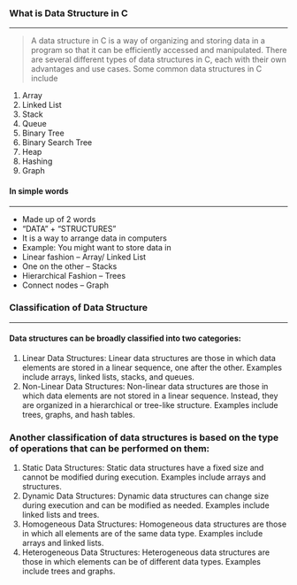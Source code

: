 ### What is Data Structure in C
---
> A data structure in C is a way of organizing and storing data in a program so that it can be efficiently accessed and manipulated. There are several different types of data structures in C, each with their own advantages and use cases. Some common data structures in C include

1) Array
2) Linked List
3) Stack 
4) Queue
5) Binary Tree
6) Binary Search Tree
7) Heap
8) Hashing 
9) Graph


#### In simple words
---
- Made up of 2 words
- “DATA” + “STRUCTURES”
- It is a way to arrange data in computers
- Example: You might want to store data in
- Linear fashion – Array/ Linked List
- One on the other – Stacks
- Hierarchical Fashion – Trees
- Connect nodes – Graph


### Classification of Data Structure
---
#### Data structures can be broadly classified into two categories:
1) Linear Data Structures: Linear data structures are those in which data elements are stored in a linear sequence, one after the other. Examples include arrays, linked lists, stacks, and queues.
2) Non-Linear Data Structures: Non-linear data structures are those in which data elements are not stored in a linear sequence. Instead, they are organized in a hierarchical or tree-like structure. Examples include trees, graphs, and hash tables.

### Another classification of data structures is based on the type of operations that can be performed on them:
1) Static Data Structures: Static data structures have a fixed size and cannot be modified during execution. Examples include arrays and structures.
2) Dynamic Data Structures: Dynamic data structures can change size during execution and can be modified as needed. Examples include linked lists and trees.
3) Homogeneous Data Structures: Homogeneous data structures are those in which all elements are of the same data type. Examples include arrays and linked lists.
4) Heterogeneous Data Structures: Heterogeneous data structures are those in which elements can be of different data types. Examples include trees and graphs.